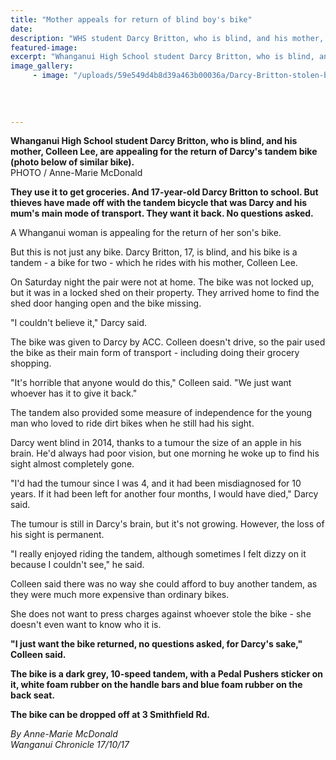 ```yaml
---
title: "Mother appeals for return of blind boy's bike"
date: 
description: "WHS student Darcy Britton, who is blind, and his mother, Colleen Lee, are appealing for the return of Darcy's tandem bike..."
featured-image: 
excerpt: "Whanganui High School student Darcy Britton, who is blind, and his mother, Colleen Lee, are appealing for the return of Darcy's tandem bike."
image_gallery:
	 - image: "/uploads/59e549d4b8d39a463b00036a/Darcy-Britton-stolen-bike.-with-writingPNG.PNG"
	
	
	
	
---
```


<p><span><strong>Whanganui High School student Darcy Britton, who is blind, and his mother, Colleen Lee, are appealing for the return of Darcy's tandem bike (photo below of similar bike).</strong><br />PHOTO / Anne-Marie McDonald</span></p>
<p class="element element-paragraph"><strong>They use it to get groceries. And 17-year-old Darcy Britton to school. But thieves have made off with the tandem bicycle that was Darcy and his mum's main mode of transport. They want it back. No questions asked.</strong></p>
<p class="element element-paragraph"><span>A Whanganui woman is appealing for the return of her son's bike.</span></p>
<p class="element element-paragraph">But this is not just any bike. Darcy Britton, 17, is blind, and his bike is a tandem - a bike for two - which he rides with his mother, Colleen Lee.</p>
<p class="element element-paragraph">On Saturday night the pair were not at home. The bike was not locked up, but it was in a locked shed on their property. They arrived home to find the shed door hanging open and the bike missing.</p>
<p class="element element-paragraph">"I couldn't believe it," Darcy said.</p>
<p class="element element-paragraph">The bike was given to Darcy by ACC. Colleen doesn't drive, so the pair used the bike as their main form of transport - including doing their grocery shopping.</p>
<p class="element element-paragraph">"It's horrible that anyone would do this," Colleen said. "We just want whoever has it to give it back."</p>
<p class="element element-paragraph">The tandem also provided some measure of independence for the young man who loved to ride dirt bikes when he still had his sight.</p>
<p class="element element-paragraph">Darcy went blind in 2014, thanks to a tumour the size of an apple in his brain. He'd always had poor vision, but one morning he woke up to find his sight almost completely gone.</p>
<p class="element element-paragraph">"I'd had the tumour since I was 4, and it had been misdiagnosed for 10 years. If it had been left for another four months, I would have died," Darcy said.</p>
<p class="element element-paragraph">The tumour is still in Darcy's brain, but it's not growing. However, the loss of his sight is permanent.</p>
<p class="element element-paragraph">"I really enjoyed riding the tandem, although sometimes I felt dizzy on it because I couldn't see," he said.</p>
<p class="element element-paragraph">Colleen said there was no way she could afford to buy another tandem, as they were much more expensive than ordinary bikes.</p>
<p class="element element-paragraph">She does not want to press charges against whoever stole the bike - she doesn't even want to know who it is.</p>
<p class="element element-paragraph"><strong>"I just want the bike returned, no questions asked, for Darcy's sake," Colleen said.</strong></p>
<p class="element element-paragraph"><strong>The bike is a dark grey, 10-speed tandem, with a Pedal Pushers sticker on it, white foam rubber on the handle bars and blue foam rubber on the back seat.</strong></p>
<p class="element element-paragraph"><strong>The bike can be dropped off at 3 Smithfield Rd.</strong></p>
<p><em>By Anne-Marie McDonald<br />Wanganui Chronicle 17/10/17</em></p>

